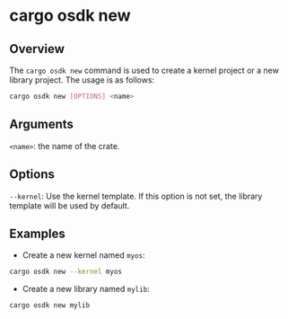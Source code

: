 # cargo osdk new

## Overview

The `cargo osdk new` command
is used to create a kernel project
or a new library project.
The usage is as follows:

```bash
cargo osdk new [OPTIONS] <name>
```

## Arguments

`<name>`: the name of the crate.

## Options

`--kernel`:
Use the kernel template.
If this option is not set,
the library template will be used by default.

## Examples

- Create a new kernel named `myos`: 

```bash
cargo osdk new --kernel myos
```

- Create a new library named `mylib`:

```bash
cargo osdk new mylib
```
